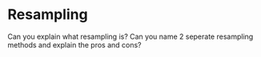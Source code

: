 # Resampling

Can you explain what resampling is? Can you name 2 seperate resampling methods
and explain the pros and cons? 
